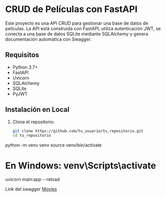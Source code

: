 # CRUD de Películas con FastAPI

Este proyecto es una API CRUD para gestionar una base de datos de películas. La API está construida con FastAPI, utiliza autenticación JWT, se conecta a una base de datos SQLite mediante SQLAlchemy y genera documentación automática con Swagger.

## Requisitos

- Python 3.7+
- FastAPI
- Uvicorn
- SQLAlchemy
- SQLite
- PyJWT

## Instalación en Local

1. Clona el repositorio:
   ```bash
   git clone https://github.com/tu_usuario/tu_repositorio.git
   cd tu_repositorio

python -m venv venv
source venv/bin/activate  
# En Windows: venv\Scripts\activate
uvicorn main:app --reload


Link del swagger
[Movies](https://movies-1-16a7.onrender.com/docs)



